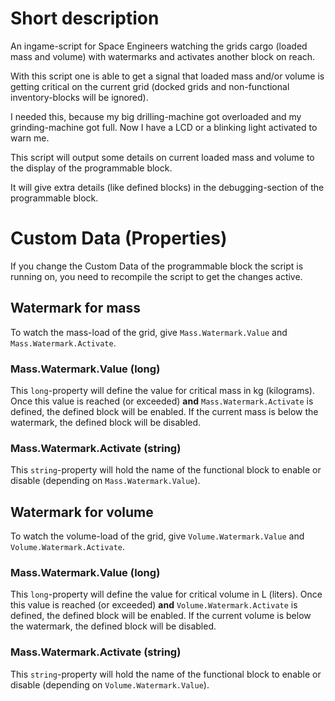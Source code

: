 # Short description
An ingame-script for Space Engineers watching the grids cargo (loaded mass and volume) with watermarks and activates another block on reach.

With this script one is able to get a signal that loaded mass and/or volume is getting critical on the current grid (docked grids and non-functional inventory-blocks will be ignored).

I needed this, because my big drilling-machine got overloaded and my grinding-machine got full. Now I have a LCD or a blinking light activated to warn me.

This script will output some details on current loaded mass and volume to the display of the programmable block.

It will give extra details (like defined blocks) in the debugging-section of the programmable block.

# Custom Data (Properties)
If you change the Custom Data of the programmable block the script is running on, you need to recompile the script to get the changes active.

## Watermark for mass
To watch the mass-load of the grid, give `Mass.Watermark.Value` and `Mass.Watermark.Activate`.

### Mass.Watermark.Value (long)

This `long`-property will define the value for critical mass in kg (kilograms). Once this value is reached (or exceeded) **and** `Mass.Watermark.Activate` is defined, the defined block will be enabled. If the current mass is below the watermark, the defined block will be disabled.

### Mass.Watermark.Activate (string)

This `string`-property will hold the name of the functional block to enable or disable (depending on `Mass.Watermark.Value`).

## Watermark for volume
To watch the volume-load of the grid, give `Volume.Watermark.Value` and `Volume.Watermark.Activate`.

### Mass.Watermark.Value (long)

This `long`-property will define the value for critical volume in L (liters). Once this value is reached (or exceeded) **and** `Volume.Watermark.Activate` is defined, the defined block will be enabled. If the current volume is below the watermark, the defined block will be disabled.

### Mass.Watermark.Activate (string)

This `string`-property will hold the name of the functional block to enable or disable (depending on `Volume.Watermark.Value`).